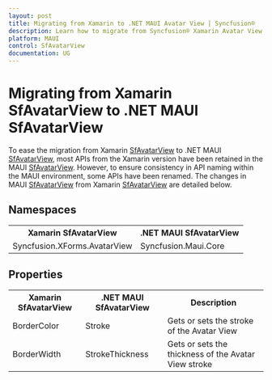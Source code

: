```yaml
---
layout: post
title: Migrating from Xamarin to .NET MAUI Avatar View | Syncfusion® 
description: Learn how to migrate from Syncfusion® Xamarin Avatar View to the Syncfusion® .NET MAUI Avatar View control and more.
platform: MAUI
control: SfAvatarView
documentation: UG
---  
```


# Migrating from Xamarin SfAvatarView to .NET MAUI SfAvatarView 

To ease the migration from Xamarin [SfAvatarView](https://help.syncfusion.com/cr/xamarin/Syncfusion.XForms.AvatarView.html) to .NET MAUI [SfAvatarView](https://help.syncfusion.com/cr/maui/Syncfusion.Maui.Core.SfAvatarView.html), most APIs from the Xamarin version have been retained in the MAUI [SfAvatarView](https://help.syncfusion.com/cr/maui/Syncfusion.Maui.Core.SfAvatarView.html). However, to ensure consistency in API naming within the MAUI environment, some APIs have been renamed. The changes in MAUI [SfAvatarView](https://help.syncfusion.com/cr/maui/Syncfusion.Maui.Core.SfAvatarView.html) from Xamarin [SfAvatarView](https://help.syncfusion.com/cr/xamarin/Syncfusion.XForms.AvatarView.html) are detailed below.

## Namespaces 

<table>
<tr>
<th>Xamarin SfAvatarView</th>
<th>.NET MAUI SfAvatarView</th></tr>
<tr>
<td>Syncfusion.XForms.AvatarView</td>
<td>Syncfusion.Maui.Core</td></tr>
</table>

## Properties

<table> 
<tr>
<th>Xamarin SfAvatarView</th>
<th>.NET MAUI SfAvatarView</th>
<th>Description</th></tr>
<tr>
<td>BorderColor</td>
<td>Stroke</td>
<td>Gets or sets the stroke of the Avatar View</td></tr>
<tr>
<td>BorderWidth</td>
<td>StrokeThickness</td>
<td>Gets or sets the thickness of the Avatar View stroke</td></tr>
</table> 

